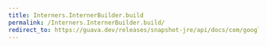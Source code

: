 ```yaml
---
title: Interners.InternerBuilder.build
permalink: /Interners.InternerBuilder.build/
redirect_to: https://guava.dev/releases/snapshot-jre/api/docs/com/google/common/collect/Interners.InternerBuilder.html#build--
---
```

